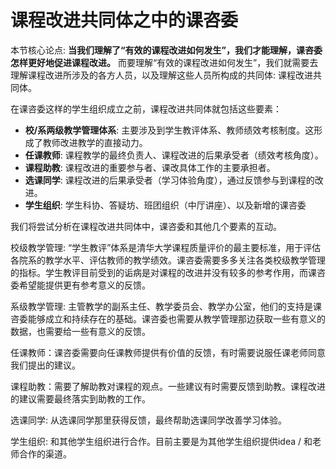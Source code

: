 # 课程改进共同体之中的课咨委

本节核心论点: **当我们理解了“有效的课程改进如何发生”，我们才能理解，课咨委怎样更好地促进课程改进。** 而要理解“有效的课程改进如何发生”，我们就需要去理解课程改进所涉及的各方人员，以及理解这些人员所构成的共同体: 课程改进共同体。

在课咨委这样的学生组织成立之前，课程改进共同体就包括这些要素：

- **校/系两级教学管理体系**:  主要涉及到学生教评体系、教师绩效考核制度。这形成了教师改进教学的直接动力。
- **任课教师**: 课程教学的最终负责人、课程改进的后果承受者（绩效考核角度）。
- **课程助教**: 课程改进的重要参与者、课改具体工作的主要承担者。
- **选课同学**: 课程改进的后果承受者（学习体验角度），通过反馈参与到课程的改进。
- **学生组织**: 学生科协、答疑坊、班团组织（中厅讲座）、以及新增的课咨委

我们将尝试分析在课程改进共同体中，课咨委和其他几个要素的互动。

校级教学管理: “学生教评”体系是清华大学课程质量评价的最主要标准，用于评估各院系的教学水平、评估教师的教学绩效。课咨委需要多多关注各类校级教学管理的指标。学生教评目前受到的诟病是对课程的改进并没有较多的参考作用，而课咨委希望能提供更有参考意义的反馈。

系级教学管理: 主管教学的副系主任、教学委员会、教学办公室，他们的支持是课咨委能够成立和持续存在的基础。课咨委也需要从教学管理那边获取一些有意义的数据，也需要给一些有意义的反馈。

任课教师：课咨委需要向任课教师提供有价值的反馈，有时需要说服任课老师同意我们提出的建议。

课程助教：需要了解助教对课程的观点。一些建议有时需要反馈到助教。课程改进的建议需要最终落实到助教的工作。

选课同学: 从选课同学那里获得反馈，最终帮助选课同学改善学习体验。

学生组织: 和其他学生组织进行合作。目前主要是为其他学生组织提供idea / 和老师合作的渠道。
